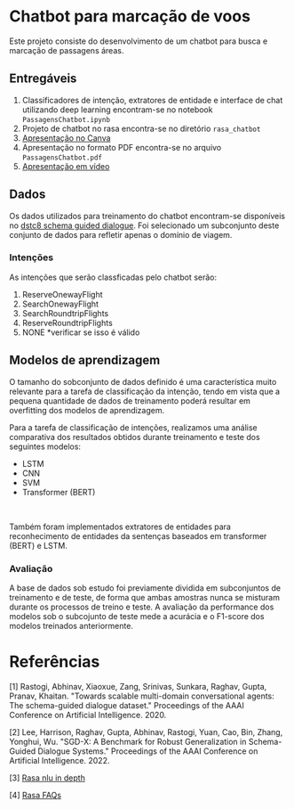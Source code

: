 # Chatbot para marcação de voos

Este projeto consiste do desenvolvimento de um chatbot para busca e marcação de passagens áreas.

## Entregáveis
1. Classificadores de intenção, extratores de entidade e interface de chat utilizando deep learning encontram-se no notebook `PassagensChatbot.ipynb`
2. Projeto de chatbot no rasa encontra-se no diretório `rasa_chatbot`
3. [Apresentação no Canva](https://www.canva.com/design/DAF98MwZZo0/kUGd-pG7Y_yv0a0KCV2mjQ/edit?utm_content=DAF98MwZZo0&utm_campaign=designshare&utm_medium=link2&utm_source=sharebutton)
4. Apresentação no formato PDF encontra-se no arquivo `PassagensChatbot.pdf`
5. [Apresentação em vídeo](https://youtu.be/Be1hPwJtQvA)

## Dados
Os dados utilizados para treinamento do chatbot encontram-se disponíveis no [dstc8 schema guided dialogue](https://github.com/google-research-datasets/dstc8-schema-guided-dialogue). Foi selecionado um subconjunto deste conjunto de dados para refletir apenas o domínio de viagem.

### Intenções
As intenções que serão classficadas pelo chatbot serão: </br>
1. ReserveOnewayFlight
2. SearchOnewayFlight
3. SearchRoundtripFlights
4. ReserveRoundtripFlights
5. NONE *verificar se isso é válido


## Modelos de aprendizagem
O tamanho do sobconjunto de dados definido é uma característica muito relevante para a tarefa de classificação da intenção, tendo em vista que a pequena quantidade de dados de treinamento poderá resultar em overfitting dos modelos de aprendizagem. </br>

Para a tarefa de classificação de intenções, realizamos uma análise comparativa dos resultados obtidos durante treinamento e teste dos seguintes modelos:
- LSTM
- CNN
- SVM
- Transformer (BERT)
</br>

Também foram implementados extratores de entidades para reconhecimento de entidades da sentenças baseados em transformer (BERT) e LSTM.

### Avaliação
A base de dados sob estudo foi previamente dividida em subconjuntos de treinamento e de teste, de forma que ambas amostras nunca se misturam durante os processos de treino e teste. A avaliação da performance dos modelos sob o subcojunto de teste mede a acurácia e o F1-score dos modelos treinados anteriormente.

# Referências

[1] 
Rastogi, Abhinav, Xiaoxue, Zang, Srinivas, Sunkara, Raghav, Gupta, Pranav, Khaitan. "Towards scalable multi-domain conversational agents: The schema-guided dialogue dataset." Proceedings of the AAAI Conference on Artificial Intelligence. 2020.

[2] 
Lee, Harrison, Raghav, Gupta, Abhinav, Rastogi, Yuan, Cao, Bin, Zhang, Yonghui, Wu. "SGD-X: A Benchmark for Robust Generalization in Schema-Guided Dialogue Systems." Proceedings of the AAAI Conference on Artificial Intelligence. 2022.

[3] [Rasa nlu in depth](https://rasa.com/blog/rasa-nlu-in-depth-part-1-intent-classification/)

[4] [Rasa FAQs](https://rasa.com/docs/rasa/chitchat-faqs/)
